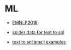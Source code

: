 # ML

- [EMNLP2019](https://github.com/microsoft/EMNLP2019-Adjective-Knowledge-for-Text-to-SQL/tree/master/SQLNet/scripts/model/modules)

- [spider data for text to sql](https://github.com/taoyds/spider/)

- [text to sql small examples](https://github.com/lokeshlal/TextToSql/blob/master)
